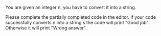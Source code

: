 You are given an integer n, you have to convert it into a string.

Please complete the partially completed code in the editor. If your code successfully converts  n into a string s the code will print "Good job". Otherwise it will print "Wrong answer".